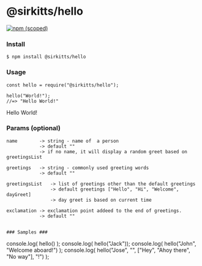 # @sirkitts/hello

[![npm (scoped)](https://img.shields.io/npm/v/@sirkitts/hello.svg)](https://github.com/sirkitts/hello)

### Install ###
```
$ npm install @sirkitts/hello
```

### Usage ###
```
const hello = require("@sirkitts/hello");

hello("World!");
//=> "Hello World!"
```

Hello World!

### Params (optional) ###
```
name        -> string - name of  a person
            -> default ""
            -> if no name, it will display a random greet based on greetingsList

greetings   -> string - commonly used greeting words
            -> default ""

greetingsList   -> list of greetings other than the default greetings
                -> default greetings ["Hello", "Hi", "Welcome", dayGreet]
                -> day greet is based on current time

exclamation -> exclamation point addeed to the end of greetings.
            -> default ""


### Samples ###
```
console.log( hello() );
console.log( hello("Jack"));
console.log( hello("John", "Welcome aboard!") );
console.log( hello("Jose", "", ["Hey", "Ahoy there", "No way"], "!") );

```
